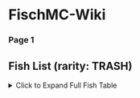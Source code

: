 # FischMC-Wiki

### Page 1
## Fish List (rarity: TRASH)

<details>
<summary>Click to Expand Full Fish Table</summary>

| **Fish**          | **Preferences**                       | **Area**                             | **Avg. Value**       |
|-------------------|---------------------------------------|--------------------------------------|----------------------|
| **Name**          | Weather  | Time  | Season  | **Bait** | Location          | Radar Location   | C$/kg   | Kg  | C$   |
| Seaweed           | None     | None  | None    | Magnet   | Regionless        | None             | 30      | 0.2 | 6    |
| Destroyed Fossil  | None     | Day   | None    | None     | The Depths        | None             | 7.78    | 2.75| 21.4 |
| Bone              | None     | None  | None    | Magnet   | Brine Pool        | None             | 12      | 1.75| 21   |
| Boot              | None     | None  | None    | Magnet   | Regionless        | None             | 12.5    | 1.2 | 15   |
| Log               | None     | None  | None    | Magnet   | Regionless        | None             | 16.53   | 6   | 99.2 |
| Rock              | None     | None  | None    | Magnet   | Regionless        | None             | 0.71    | 18  | 12.9 |
| Driftwood         | None     | None  | None    | Magnet   | Regionless        | None             | 16.67   | 0.6 | 10   |
| Stalactite        | None     | None  | None    | Magnet   | Desolate Deep     | None             | 2.69    | 9.5 | 25.6 |
| Scrap Metal       | None     | Day   | None    | Magnet   | The Depths        | None             | 8       | 3   | 24   |
| Ice               | None     | None  | None    | Magnet   | Snowcap Island    | None             | 2.5     | 5   | 12.5 |
| Tire              | None     | None  | None    | Magnet   | Regionless        | None             | 1.82    | 11  | 20   |
| Basalt            | None     | None  | None    | Magnet   | Roslit Volcano    | -1962, 145, 275  | 0.71    | 18  | 12.9 |
| Fungal Cluster    | None     | None  | None    | Magnet   | Mushgrove Swamp   | None             | 10      | 0.9 | 9    |

</details>
